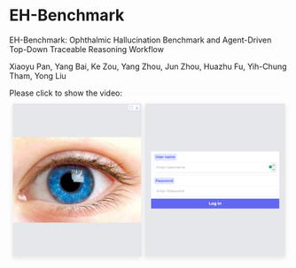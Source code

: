 # EH-Benchmark
EH-Benchmark: Ophthalmic Hallucination Benchmark and Agent-Driven Top-Down Traceable Reasoning Workflow

Xiaoyu Pan, Yang Bai, Ke Zou, Yang Zhou, Jun Zhou, Huazhu Fu, Yih-Chung Tham, Yong Liu


Please click to show the video:
[![Watch – EH-Benchmark](EH-Benchmark.png)](https://youtu.be/lUoeM1bZfj4 "Demo-EH-Benchmark_video.mp4")
